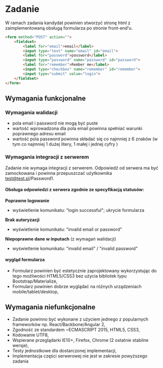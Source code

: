 # Zadanie
W ramach zadania kandydat powinien stworzyć stronę html z zaimplementowaną obsługą formularza po stronie front-end'u.

```html
<form method="POST" action="">
    <fieldset>
        <label for="email">email</label>
        <input type="text" name="email" id="email">
        <label for="password">password</label>
        <input type="password" name="password" id="password">
        <label for="remember">Rember me</label>
        <input type="checkbox" name="remember" id="remember">
      	<input type="submit" value="login">
    </fieldset> 
</form> 
```

## Wymagania funkcjonalne
### Wymagania walidacji
- pola email i password nie mogą być puste
- wartość wprowadzona dla pola email powinna spełniać warunki poprawnego adresu email
- wartość pola password powinna składać się co najmniej z 6 znaków (w tym co najmniej 1 dużej litery, 1 małej i jednej cyfry
)

### Wymagania integracji z serwerem
Zadanie nie wymaga integracji z serwerem. Odpowiedź od serwera ma być zamockowana i powinna przepuszczać użytkownika test@test.pl/Password1.

#### Obsługa odpowiedzi z serwera zgodnie ze specyfikacją statusów:
**Poprawne logowanie**
- wyświetlenie komunikatu: "login successful"; ukrycie formularza

**Brak autoryzacji**
- wyświetlenie komunikatu: "invalid email or password"

**Niepoprawne dane w inputach** (z wymagań walidacji)
- wyświetlenie komunikatu: "invalid email" / "invalid password"


#### wygląd formularza
- Formularz powinien być estetycznie zaprojektowany wykorzystując do tego możliwości HTML5/CSS3 bez użycia bibliotek typu Bootstrap/Materialize,
- Formularz powinien dobrze wyglądać na różnych urządzeniach mobile/tablet/desktop,

## Wymagania niefunkcjonalne
- Zadanie powinno być wykonane z użyciem jednego z popularnych frameworków np. React/Backbone/Angular 2,
- Zgodność ze standardem ~ECMASCRIPT 2015, HTML5, CSS3,
- Kodowanie UTF8,
- Wspierane przeglądarki IE10+, Firefox, Chrome (2 ostatnie stabilne wersje),
- Testy jednostkowe dla dostarczonej implementacji,
- Implementacja części serwerowej nie jest w zakresie powyższego zadania